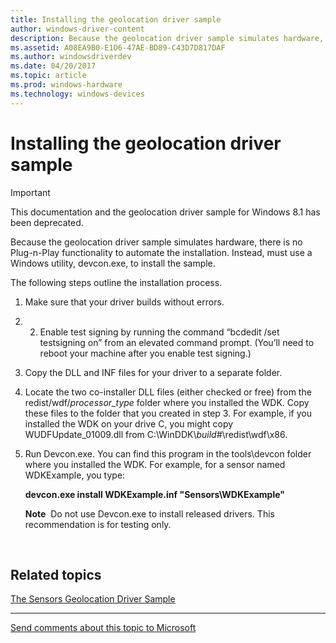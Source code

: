 ```yaml
---
title: Installing the geolocation driver sample
author: windows-driver-content
description: Because the geolocation driver sample simulates hardware, there is no Plug-n-Play functionality to automate the installation. Instead, must use a Windows utility, devcon.exe, to install the sample.
ms.assetid: A08EA9B0-E1D6-47AE-BD89-C43D7D817DAF
ms.author: windowsdriverdev
ms.date: 04/20/2017
ms.topic: article
ms.prod: windows-hardware
ms.technology: windows-devices
---
```


# Installing the geolocation driver sample

> [!IMPORTANT] 
> This documentation and the geolocation driver sample for Windows 8.1 has been deprecated.

Because the geolocation driver sample simulates hardware, there is no Plug-n-Play functionality to automate the installation. Instead, must use a Windows utility, devcon.exe, to install the sample.

The following steps outline the installation process.

1.  Make sure that your driver builds without errors.

2.  2. Enable test signing by running the command “bcdedit /set testsigning on” from an elevated command prompt. (You’ll need to reboot your machine after you enable test signing.)
3.  Copy the DLL and INF files for your driver to a separate folder.

4.  Locate the two co-installer DLL files (either checked or free) from the redist/wdf/*processor\_type* folder where you installed the WDK. Copy these files to the folder that you created in step 3. For example, if you installed the WDK on your drive C, you might copy WUDFUpdate\_01009.dll from C:\\WinDDK\\*build\#*\\redist\\wdf\\x86.

5.  Run Devcon.exe. You can find this program in the tools\\devcon folder where you installed the WDK. For example, for a sensor named WDKExample, you type:

    **devcon.exe install WDKExample.inf "Sensors\\WDKExample"**

    **Note**  Do not use Devcon.exe to install released drivers. This recommendation is for testing only.

     

## Related topics
[The Sensors Geolocation Driver Sample](sensors-geolocation-driver-sample.md)  

--------------------
[Send comments about this topic to Microsoft](mailto:wsddocfb@microsoft.com?subject=Documentation%20feedback%20%5Bsensors\sensors%5D:%20Installing%20the%20geolocation%20driver%20sample%20%20RELEASE:%20%281/9/2017%29&body=%0A%0APRIVACY%20STATEMENT%0A%0AWe%20use%20your%20feedback%20to%20improve%20the%20documentation.%20We%20don't%20use%20your%20email%20address%20for%20any%20other%20purpose,%20and%20we'll%20remove%20your%20email%20address%20from%20our%20system%20after%20the%20issue%20that%20you're%20reporting%20is%20fixed.%20While%20we're%20working%20to%20fix%20this%20issue,%20we%20might%20send%20you%20an%20email%20message%20to%20ask%20for%20more%20info.%20Later,%20we%20might%20also%20send%20you%20an%20email%20message%20to%20let%20you%20know%20that%20we've%20addressed%20your%20feedback.%0A%0AFor%20more%20info%20about%20Microsoft's%20privacy%20policy,%20see%20http://privacy.microsoft.com/default.aspx. "Send comments about this topic to Microsoft")


